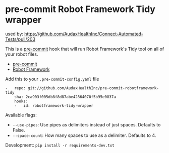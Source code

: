 pre-commit Robot Framework Tidy wrapper
==============================
used by:
https://github.com/AudaxHealthInc/Connect-Automated-Tests/pull/203

This is a [pre-commit](https://github.com/pre-commit) hook that will run
Robot Framework's Tidy tool on all of your robot files.

* [pre-commit](https://github.com/pre-commit)
* [Robot Framework](https://robotframework.org)


Add this to your ``.pre-commit-config.yaml`` file

    -   repo: git://github.com/AudaxHealthInc/pre-commit-robotframework-tidy
        sha: 2ca903f005db8f8d87abe42864070f5b95e0837a
        hooks:
        -   id: robotframework-tidy-wrapper

Available flags:

* ``--use-pipes``: Use pipes as delimiters instead of just spaces. Defaults to
    False.
* ``--space-count``: How many spaces to use as a delimiter. Defaults to 4.

Development: ``pip install -r requirements-dev.txt``

